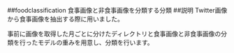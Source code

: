 ##foodclassification
食事画像と非食事画像を分類する分類
##説明
Twitter画像から食事画像を抽出する際に用いました。

事前に画像を取得した月ごとに分けたディレクトリと食事画像と非食事画像の分類を行ったモデルの重みを用意し、分類を行います。

